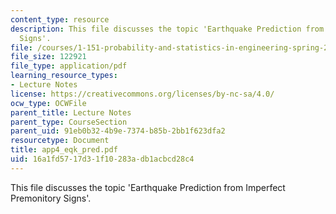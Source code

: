 ```yaml
---
content_type: resource
description: This file discusses the topic 'Earthquake Prediction from Imperfect Premonitory
  Signs'.
file: /courses/1-151-probability-and-statistics-in-engineering-spring-2005/16a1fd5717d31f10283adb1acbcd28c4_app4_eqk_pred.pdf
file_size: 122921
file_type: application/pdf
learning_resource_types:
- Lecture Notes
license: https://creativecommons.org/licenses/by-nc-sa/4.0/
ocw_type: OCWFile
parent_title: Lecture Notes
parent_type: CourseSection
parent_uid: 91eb0b32-4b9e-7374-b85b-2bb1f623dfa2
resourcetype: Document
title: app4_eqk_pred.pdf
uid: 16a1fd57-17d3-1f10-283a-db1acbcd28c4
---
```

This file discusses the topic 'Earthquake Prediction from Imperfect Premonitory Signs'.